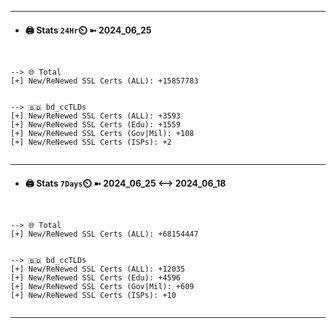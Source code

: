 

---
- #### 🖨️ **Stats** `24Hr`⏲️ ➼ 2024_06_25
```console


--> 🌐 Total
[+] New/ReNewed SSL Certs (ALL): +15857783


--> 🇧🇩 bd_ccTLDs
[+] New/ReNewed SSL Certs (ALL): +3593
[+] New/ReNewed SSL Certs (Edu): +1559
[+] New/ReNewed SSL Certs (Gov|Mil): +108
[+] New/ReNewed SSL Certs (ISPs): +2


```

---
- #### 🖨️ **Stats** `7Days`⏲️ ➼ 2024_06_25 <--> 2024_06_18
```console


--> 🌐 Total
[+] New/ReNewed SSL Certs (ALL): +68154447


--> 🇧🇩 bd_ccTLDs
[+] New/ReNewed SSL Certs (ALL): +12035
[+] New/ReNewed SSL Certs (Edu): +4596
[+] New/ReNewed SSL Certs (Gov|Mil): +609
[+] New/ReNewed SSL Certs (ISPs): +10


```

---

